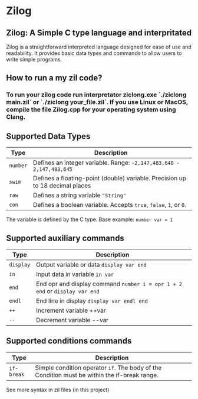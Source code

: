 # Zilog

## Zilog: A Simple C type language and interpritated

Zilog is a straightforward interpreted language designed for ease of use and readability. It provides basic data types and commands to allow users to write simple programs.

## How to run a my zil code?

<h3>To run your zilog code run interpretator ziclong.exe `./ziclong main.zil` or `./ziclong your_file.zil`. If you use Linux or MacOS, compile the file Zilog.cpp for your operating system using Clang.</h3>

## Supported Data Types

| Type           | Description                                                                             |
|----------------|-----------------------------------------------------------------------------------------|
| `number`       | Defines an integer variable. Range:  `-2,147,483,648 - 2,147,483,645`                   |
| `swim`         | Defines a floating-point (double) variable. Precision up to 18 decimal places           |
| `raw`          | Defines a string variable  `"String"`                                                   |
| `con`          | Defines a boolean variable. Accepts `true`, `false`, `1`, or `0`.   |

The variable is defined by the C type. Base example: `number var = 1`

## Supported auxiliary commands

| Type           | Description                                                                             |
|----------------|-----------------------------------------------------------------------------------------|
| `display`      | Output variable or data `display var end`                                                                |
| `in`           | Input data in variable  `in var`                                                                |
| `end`          | End opr and display command `number i = opr 1 + 2 end` or `display var end`                                                             |
| `endl`         | End line in display `display var endl end`                                                                     |
| `++`         | Increment variable ++var                                                                    |
| `--`         | Decrement variable --var                                                                    |

## Supported conditions commands

| Type           | Description                                                                             |
|----------------|-----------------------------------------------------------------------------------------|
| `if-break`      | Simple condition operator `if`. The body of the Condition must be within the if-break range.                                                                |


See more syntax in zil files (in this project)
